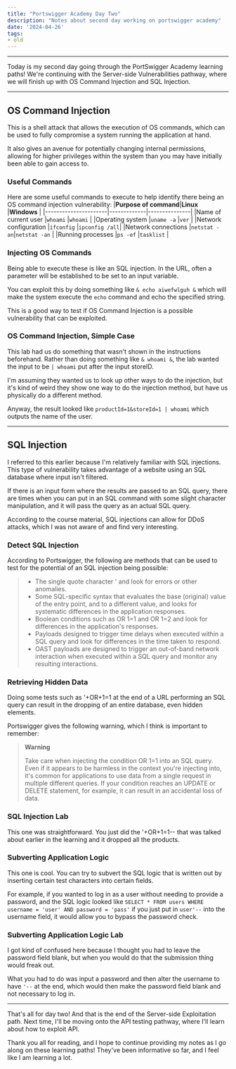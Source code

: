 ```yaml
---
title: "Portswigger Academy Day Two"
description: "Notes about second day working on portswigger academy"
date: '2024-04-26'
tags:
- old
---
```


---

Today is my second day going through the PortSwigger Academy learning paths! We're continuing with the Server-side Vulnerabilities pathway, where we will finish up with OS Command Injection and SQL Injection.

---

## OS Command Injection
This is a shell attack that allows the execution of OS commands, which can be used to fully compromise a system running the application at hand. 

It also gives an avenue for potentially changing internal permissions, allowing for higher privileges within the system than you may have initially been able to gain access to.

### Useful Commands
Here are some useful commands to execute to help identify there being an OS command injection vulnerability:
|**Purpose of command**|**Linux**    |**Windows**    |
|----------------------|-------------|---------------|
|Name of current user  |`whoami`     |`whoami`       |
|Operating system      |`uname -a`   |`ver`          |
|Network configuration |`ifconfig`   |`ipconfig /all`|
|Network connections   |`netstat -an`|`netstat -an`  |
|Running processes     |`ps -ef`     |`tasklist`     |

### Injecting OS Commands
Being able to execute these is like an SQL injection. In the URL, often a parameter will be established to be set to an input variable. 

You can exploit this by doing something like `& echo aiwefwlguh &` which will make the system execute the `echo` command and echo the specified string. 

This is a good way to test if OS Command Injection is a possible vulnerability that can be exploited.

### OS Command Injection, Simple Case
This lab had us do something that wasn't shown in the instructions beforehand. Rather than doing something like `& whoami &`, the lab wanted the input to be `| whoami` put after the input storeID.

I'm assuming they wanted us to look up other ways to do the injection, but it's kind of weird they show one way to do the injection method, but have us physically do a different method.

Anyway, the result looked like `productId=1&storeId=1 | whoami` which outputs the name of the user.

---

## SQL Injection
I referred to this earlier because I'm relatively familiar with SQL injections. This type of vulnerability takes advantage of a website using an SQL database where input isn't filtered.

If there is an input form where the results are passed to an SQL query, there are times when you can put in an SQL command with some slight character manipulation, and it will pass the query as an actual SQL query.

According to the course material, SQL injections can allow for DDoS attacks, which I was not aware of and find very interesting.

### Detect SQL Injection
According to Portswigger, the following are methods that can be used to test for the potential of an SQL injection being possible:

> - The single quote character ' and look for errors or other anomalies.
> - Some SQL-specific syntax that evaluates the base (original) value of the entry point, and to a different value, and looks for systematic differences in the application responses.
> - Boolean conditions such as OR 1=1 and OR 1=2 and look for differences in the application's responses.
> - Payloads designed to trigger time delays when executed within a SQL query and look for differences in the time taken to respond.
> - OAST payloads are designed to trigger an out-of-band network interaction when executed within a SQL query and monitor any resulting interactions.

### Retrieving Hidden Data
Doing some tests such as '+OR+1=1 at the end of a URL performing an SQL query can result in the dropping of an entire database, even hidden elements.

Portswigger gives the following warning, which I think is important to remember:

> **Warning**
>
> Take care when injecting the condition OR 1=1 into an SQL query. Even if it appears to be harmless in the context you're injecting into, it's common for applications to use data from a single request in multiple different queries. If your condition reaches an UPDATE or DELETE statement, for example, it can result in an accidental loss of data.  

### SQL Injection Lab
This one was straightforward. You just did the '+OR+1=1-- that was talked about earlier in the learning and it dropped all the products.

### Subverting Application Logic
This one is cool. You can try to subvert the SQL logic that is written out by inserting certain test characters into certain fields.

For example, if you wanted to log in as a user without needing to provide a password, and the SQL logic looked like `SELECT * FROM users WHERE username = 'user' AND password = 'pass'` if you just put in `user'--` into the username field, it would allow you to bypass the password check.

### Subverting Application Logic Lab
I got kind of confused here because I thought you had to leave the password field blank, but when you would do that the submission thing would freak out.

What you had to do was input a password and then alter the username to have `'--` at the end, which would then make the password field blank and not necessary to log in.

---

That's all for day two! And that is the end of the Server-side Exploitation path. Next time, I'll be moving onto the API testing pathway, where I'll learn about how to exploit API.

Thank you all for reading, and I hope to continue providing my notes as I go along on these learning paths! They've been informative so far, and I feel like I am learning a lot.


